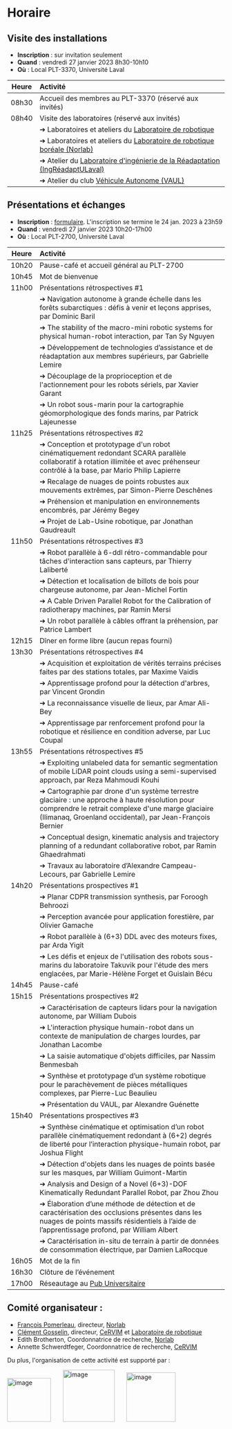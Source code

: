 # Horaire

## Visite des installations   

- __Inscription__ : sur invitation seulement
- __Quand__ : vendredi 27 janvier 2023 8h30-10h10
- __Où__ : Local PLT-3370, Université Laval


|Heure|Activité|
|:----:|:----|
|08h30|Accueil des membres au PLT-3370 (réservé aux invités)|
|08h40|Visite des laboratoires (réservé aux invités)|
| |➔ Laboratoires et ateliers du [Laboratoire de robotique](https://robot.gmc.ulaval.ca/accueil)|
| |➔ Laboratoires et ateliers du [Laboratoire de robotique boréale (Norlab)](https://norlab.ulaval.ca/accueil/)|
| |➔ Atelier du [Laboratoire d'ingénierie de la Réadaptation (IngRéadaptULaval)](https://www.ingreadaptulaval.ca/)|
| |➔ Atelier du club [Véhicule Autonome (VAUL)](https://vaul.fsg.ulaval.ca/)|

## Présentations et échanges

- __Inscription__ : [formulaire](https://forms.office.com/r/a7JM0bxuae). L'inscription se termine le 24 jan. 2023 à 23h59
- __Quand__ : vendredi 27 janvier 2023 10h20-17h00
- __Où__ : Local PLT-2700, Université Laval


|Heure|Activité|
|:----:|:----|
|10h20|Pause-café et accueil général au PLT-2700|
|10h45|Mot de bienvenue|
|11h00|Présentations rétrospectives #1|
| |➔ Navigation autonome à grande échelle dans les forêts subarctiques : défis à venir et leçons apprises, par Dominic Baril|
| |➔ The stability of the macro-mini robotic systems for physical human-robot interaction, par Tan Sy Nguyen|
| |➔ Développement de technologies d’assistance et de réadaptation aux membres supérieurs, par Gabrielle Lemire|
| |➔ Découplage de la proprioception et de l'actionnement pour les robots sériels, par Xavier Garant|
| |➔ Un robot sous-marin pour la cartographie géomorphologique des fonds marins, par Patrick Lajeunesse|
|11h25|Présentations rétrospectives #2|
| |➔ Conception et prototypage d'un robot cinématiquement redondant SCARA parallèle collaboratif à rotation illimitée et avec préhenseur contrôlé à la base, par Mario Philip Lapierre|
| |➔ Recalage de nuages de points robustes aux mouvements extrêmes, par Simon-Pierre Deschênes|
| |➔ Préhension et manipulation en environnements encombrés, par Jérémy Begey|
| |➔ Projet de Lab-Usine robotique, par Jonathan Gaudreault|
|11h50|Présentations rétrospectives #3|
| |➔ Robot parallèle à 6-ddl rétro-commandable pour tâches d'interaction sans capteurs, par Thierry Laliberté|
| |➔ Détection et localisation de billots de bois pour chargeuse autonome, par Jean-Michel Fortin|
| |➔ A Cable Driven Parallel Robot for the Calibration of radiotherapy machines, par Ramin Mersi|
| |➔ Un robot parallèle à câbles offrant la préhension, par Patrice Lambert|
|12h15|Dîner en forme libre (aucun repas fourni)|
|13h30|Présentations rétrospectives #4|
| |➔ Acquisition et exploitation de vérités terrains précises faites par des stations totales, par Maxime Vaidis|
| |➔ Apprentissage profond pour la détection d'arbres, par Vincent Grondin|
| |➔ La reconnaissance visuelle de lieux, par Amar Ali-Bey|
| |➔ Apprentissage par renforcement profond pour la robotique et résilience en condition adverse, par Luc Coupal|
|13h55|Présentations rétrospectives #5|
| |➔ Exploiting unlabeled data for semantic segmentation of mobile LiDAR point clouds using a semi-supervised approach, par Reza Mahmoudi Kouhi|
| |➔ Cartographie par drone d'un système terrestre glaciaire : une approche à haute résolution pour comprendre le retrait complexe d'une marge glaciaire (Ilimanaq, Groenland occidental), par Jean-François Bernier|
| |➔ Conceptual design, kinematic analysis and trajectory planning of a redundant collaborative robot, par Ramin Ghaedrahmati|
| |➔ Travaux au laboratoire d’Alexandre Campeau-Lecours, par Gabrielle Lemire|
|14h20|Présentations prospectives #1|
| |➔ Planar CDPR transmission synthesis, par Foroogh Behroozi|
| |➔ Perception avancée pour application forestière, par Olivier Gamache|
| |➔ Robot parallèle à (6+3) DDL avec des moteurs fixes, par Arda Yigit|
| |➔ Les défis et enjeux de l'utilisation des robots sous-marins du laboratoire Takuvik pour l'étude des mers englacées, par Marie-Hélène Forget et Guislain Bécu|
|14h45|Pause-café|
|15h15|Présentations prospectives #2|
| |➔ Caractérisation de capteurs lidars pour la navigation autonome, par William Dubois|
| |➔ L'interaction physique humain-robot dans un contexte de manipulation de charges lourdes, par Jonathan Lacombe|
| |➔ La saisie automatique d'objets difficiles, par Nassim Benmesbah|
| |➔ Synthèse et prototypage d’un système robotique pour le parachèvement de pièces métalliques complexes, par Pierre-Luc Beaulieu|
| |➔ Présentation du VAUL, par Alexandre Guénette|
|15h40|Présentations prospectives #3|
| |➔ Synthèse cinématique et optimisation d’un robot parallèle cinématiquement redondant à (6+2) degrés de liberté pour l’interaction physique-humain robot, par Joshua Flight|
| |➔ Détection d'objets dans les nuages de points basée sur les masques, par William Guimont-Martin|
| |➔ Analysis and Design of a Novel (6+3)-DOF Kinematically Redundant Parallel Robot, par Zhou Zhou|
| |➔ Élaboration d’une méthode de détection et de caractérisation des occlusions présentes dans les nuages de points massifs résidentiels à l’aide de l’apprentissage profond, par William Albert|
| |➔ Caractérisation in-situ de terrain à partir de données de consommation électrique, par Damien LaRocque|
|16h05|Mot de la fin|
|16h30|Clôture de l’événement|
|17h00|Réseautage au [Pub Universitaire](http://www.pubuniversitaire.com/)|

## Comité organisateur :

- [François Pomerleau](https://norlab.ulaval.ca/people/f_pomerleau_fr/), directeur, [Norlab](https://norlab.ulaval.ca/accueil/)
- [Clément Gosselin](https://robot.gmc.ulaval.ca/en/members/current-members/clement-gosselin/), directeur, [CeRVIM](https://cervim.ulaval.ca/) et [Laboratoire de robotique](https://robot.gmc.ulaval.ca)
- Edith Brotherton, Coordonnatrice de recherche, [Norlab](https://norlab.ulaval.ca/accueil/)
- Annette Schwerdtfeger, Coordonnatrice de recherche, [CeRVIM](https://cervim.ulaval.ca/)

Du plus, l'organisation de cette activité est supporté par :

[<img width="101" alt="image" src="https://user-images.githubusercontent.com/502089/212216717-f4234e9d-b9f5-4fba-8ec0-8ed343cdce1f.png">](https://robot.gmc.ulaval.ca/accueil)
&nbsp;&nbsp;&nbsp;&nbsp;&nbsp; 
[<img width="120" alt="image" src="https://user-images.githubusercontent.com/502089/212216729-f2bdbd09-a5e9-4978-a2ae-ec20960e9d83.png">](https://norlab.ulaval.ca/accueil/)
&nbsp;&nbsp;&nbsp;&nbsp;&nbsp; 
[<img width="114" alt="image" src="https://user-images.githubusercontent.com/502089/212216747-2dd012c4-ed9a-4abd-89a4-204df220b505.png">](https://cervim.ulaval.ca/)
